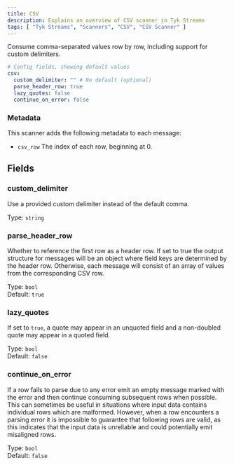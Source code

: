 ```yaml
---
title: CSV
description: Explains an overview of CSV scanner in Tyk Streams
tags: [ "Tyk Streams", "Scanners", "CSV", "CSV Scanner" ]
---
```


Consume comma-separated values row by row, including support for custom delimiters.

```yml
# Config fields, showing default values
csv:
  custom_delimiter: "" # No default (optional)
  parse_header_row: true
  lazy_quotes: false
  continue_on_error: false
```

### Metadata

This scanner adds the following metadata to each message:

- `csv_row` The index of each row, beginning at 0.



## Fields

### custom_delimiter

Use a provided custom delimiter instead of the default comma.


Type: `string`  

### parse_header_row

Whether to reference the first row as a header row. If set to true the output structure for messages will be an object where field keys are determined by the header row. Otherwise, each message will consist of an array of values from the corresponding CSV row.


Type: `bool`  
Default: `true`  

### lazy_quotes

If set to `true`, a quote may appear in an unquoted field and a non-doubled quote may appear in a quoted field.


Type: `bool`  
Default: `false`  

### continue_on_error

If a row fails to parse due to any error emit an empty message marked with the error and then continue consuming subsequent rows when possible. This can sometimes be useful in situations where input data contains individual rows which are malformed. However, when a row encounters a parsing error it is impossible to guarantee that following rows are valid, as this indicates that the input data is unreliable and could potentially emit misaligned rows.


Type: `bool`  
Default: `false`  
